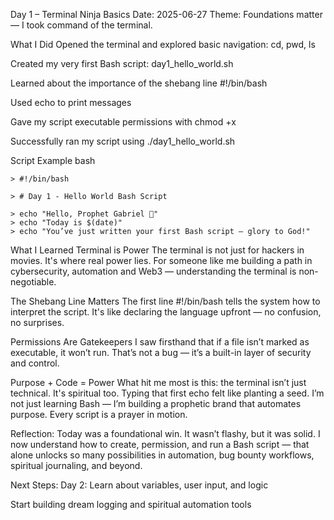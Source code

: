 Day 1 – Terminal Ninja Basics
Date: 2025-06-27
Theme: Foundations matter — I took command of the terminal.

What I Did
Opened the terminal and explored basic navigation: cd, pwd, ls

Created my very first Bash script: day1_hello_world.sh

Learned about the importance of the shebang line #!/bin/bash

Used echo to print messages

Gave my script executable permissions with chmod +x

Successfully ran my script using ./day1_hello_world.sh

Script Example
bash



    > #!/bin/bash

    > # Day 1 - Hello World Bash Script

    > echo "Hello, Prophet Gabriel 👋"
    > echo "Today is $(date)"
    > echo "You’ve just written your first Bash script — glory to God!"


What I Learned
Terminal is Power
The terminal is not just for hackers in movies. It's where real power lies. For someone like me building a path in cybersecurity, automation and Web3 — understanding the terminal is non-negotiable.

 The Shebang Line Matters
The first line #!/bin/bash tells the system how to interpret the script. It's like declaring the language upfront — no confusion, no surprises.

Permissions Are Gatekeepers
I saw firsthand that if a file isn’t marked as executable, it won’t run. That’s not a bug — it’s a built-in layer of security and control.

Purpose + Code = Power
What hit me most is this: the terminal isn’t just technical. It's spiritual too. Typing that first echo felt like planting a seed. I’m not just learning Bash — I’m building a prophetic brand that automates purpose. Every script is a prayer in motion.


Reflection:
Today was a foundational win. It wasn’t flashy, but it was solid. I now understand how to create, permission, and run a Bash script — that alone unlocks so many possibilities in automation, bug bounty workflows, spiritual journaling, and beyond.

Next Steps:
Day 2: Learn about variables, user input, and logic

Start building dream logging and spiritual automation tools
